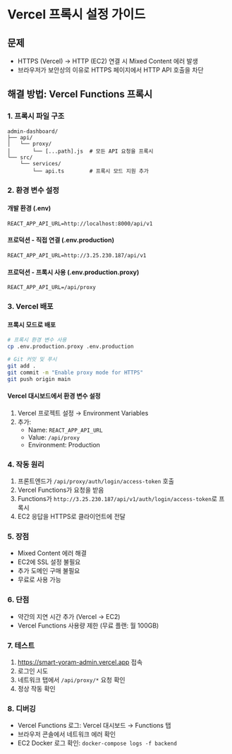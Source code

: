 # Vercel 프록시 설정 가이드

## 문제
- HTTPS (Vercel) → HTTP (EC2) 연결 시 Mixed Content 에러 발생
- 브라우저가 보안상의 이유로 HTTPS 페이지에서 HTTP API 호출을 차단

## 해결 방법: Vercel Functions 프록시

### 1. 프록시 파일 구조
```
admin-dashboard/
├── api/
│   └── proxy/
│       └── [...path].js  # 모든 API 요청을 프록시
└── src/
    └── services/
        └── api.ts        # 프록시 모드 지원 추가
```

### 2. 환경 변수 설정

#### 개발 환경 (.env)
```
REACT_APP_API_URL=http://localhost:8000/api/v1
```

#### 프로덕션 - 직접 연결 (.env.production)
```
REACT_APP_API_URL=http://3.25.230.187/api/v1
```

#### 프로덕션 - 프록시 사용 (.env.production.proxy)
```
REACT_APP_API_URL=/api/proxy
```

### 3. Vercel 배포

#### 프록시 모드로 배포
```bash
# 프록시 환경 변수 사용
cp .env.production.proxy .env.production

# Git 커밋 및 푸시
git add .
git commit -m "Enable proxy mode for HTTPS"
git push origin main
```

#### Vercel 대시보드에서 환경 변수 설정
1. Vercel 프로젝트 설정 → Environment Variables
2. 추가:
   - Name: `REACT_APP_API_URL`
   - Value: `/api/proxy`
   - Environment: Production

### 4. 작동 원리

1. 프론트엔드가 `/api/proxy/auth/login/access-token` 호출
2. Vercel Functions가 요청을 받음
3. Functions가 `http://3.25.230.187/api/v1/auth/login/access-token`로 프록시
4. EC2 응답을 HTTPS로 클라이언트에 전달

### 5. 장점
- Mixed Content 에러 해결
- EC2에 SSL 설정 불필요
- 추가 도메인 구매 불필요
- 무료로 사용 가능

### 6. 단점
- 약간의 지연 시간 추가 (Vercel → EC2)
- Vercel Functions 사용량 제한 (무료 플랜: 월 100GB)

### 7. 테스트
1. https://smart-yoram-admin.vercel.app 접속
2. 로그인 시도
3. 네트워크 탭에서 `/api/proxy/*` 요청 확인
4. 정상 작동 확인

### 8. 디버깅
- Vercel Functions 로그: Vercel 대시보드 → Functions 탭
- 브라우저 콘솔에서 네트워크 에러 확인
- EC2 Docker 로그 확인: `docker-compose logs -f backend`